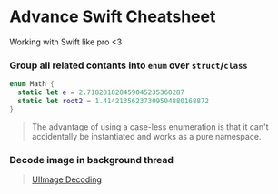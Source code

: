 # Advance Swift Cheatsheet
Working with Swift like pro <3 

### Group all related contants into `enum` over `struct`/`class`
```swift
enum Math {
  static let e = 2.718281828459045235360287
  static let root2 = 1.41421356237309504880168872
}
```
> The advantage of using a case-less enumeration is that it can't accidentally be instantiated and works as a pure namespace.

### Decode image in background thread
> [UIImage Decoding](https://github.com/HoaiAn1/UIImage-JPEGDecoding)
